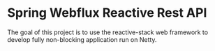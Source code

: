 # Spring Webflux Reactive Rest API

The goal of this project is to use the reactive-stack web framework to develop fully non-blocking application run on Netty.